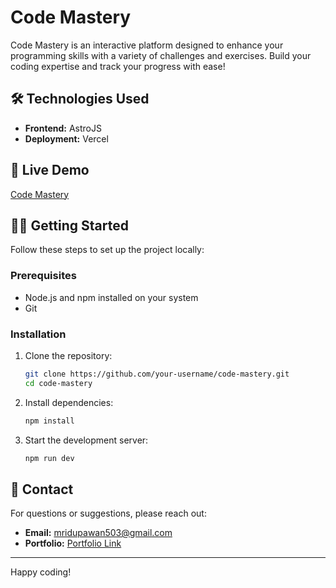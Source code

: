# Code Mastery

Code Mastery is an interactive platform designed to enhance your programming skills with a variety of challenges and exercises. Build your coding expertise and track your progress with ease!

## 🛠️ Technologies Used

- **Frontend:** AstroJS
- **Deployment:** Vercel

## 🚀 Live Demo

[Code Mastery](https://code-mastery.vercel.app/)

## 🧑‍💻 Getting Started

Follow these steps to set up the project locally:

### Prerequisites

- Node.js and npm installed on your system
- Git

### Installation

1. Clone the repository:
   ```bash
   git clone https://github.com/your-username/code-mastery.git
   cd code-mastery
   ```

2. Install dependencies:
   ```bash
   npm install
   ```

3. Start the development server:
   ```bash
   npm run dev
   ```

## 📧 Contact

For questions or suggestions, please reach out:

- **Email:** [mridupawan503@gmail.com](mailto:mridupawan503@gmail.com)
- **Portfolio:** [Portfolio Link](https://mridupawan-portfolio.vercel.app/)

---

Happy coding!
